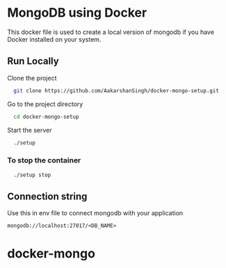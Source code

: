 
# MongoDB using Docker

This docker file is used to create a local version of mongodb if you have Docker installed on your system. 

## Run Locally

Clone the project

```bash
  git clone https://github.com/AakarshanSingh/docker-mongo-setup.git
```

Go to the project directory

```bash
  cd docker-mongo-setup
```

Start the server

```bash
  ./setup
```

### To stop the container 
```bash
  ./setup stop
```

## Connection string 
Use this in env file to connect mongodb with your application 

```mongodb://localhost:27017/<DB_NAME>```
# docker-mongo
